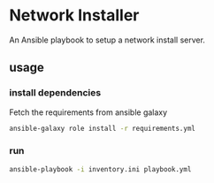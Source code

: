 # Network Installer

An Ansible playbook to setup a network install server.


## usage

### install dependencies

Fetch the requirements from ansible galaxy

```sh
ansible-galaxy role install -r requirements.yml
```

### run

```sh
ansible-playbook -i inventory.ini playbook.yml
```
